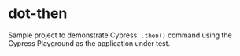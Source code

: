 # dot-then

Sample project to demonstrate Cypress' `.then()` command using the Cypress Playground as the application under test.
